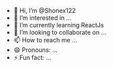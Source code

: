 - 👋 Hi, I’m @Shonex122
- 👀 I’m interested in ...
- 🌱 I’m currently learning ReactJs
- 💞️ I’m looking to collaborate on ...
- 📫 How to reach me ...
- 😄 Pronouns: ...
- ⚡ Fun fact: ...

<!---
Shonex122/Shonex122 is a ✨ special ✨ repository because its `README.md` (this file) appears on your GitHub profile.
You can click the Preview link to take a look at your changes.
--->
